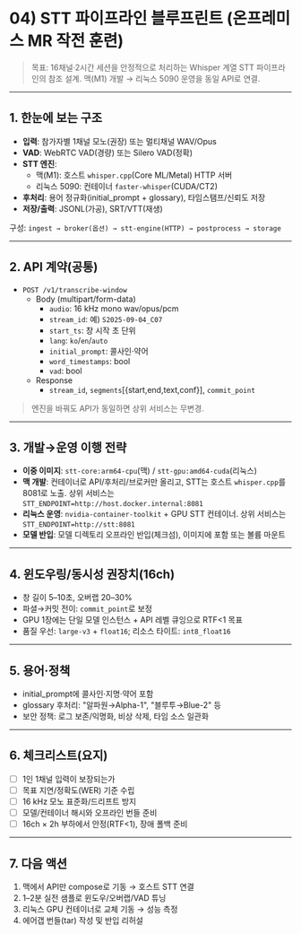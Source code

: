 # 04) STT 파이프라인 블루프린트 (온프레미스 MR 작전 훈련)

> 목표: 16채널·2시간 세션을 안정적으로 처리하는 Whisper 계열 STT 파이프라인의 참조 설계. 맥(M1) 개발 → 리눅스 5090 운영을 동일 API로 연결.

---

## 1. 한눈에 보는 구조

- **입력**: 참가자별 1채널 모노(권장) 또는 멀티채널 WAV/Opus
- **VAD**: WebRTC VAD(경량) 또는 Silero VAD(정확)
- **STT 엔진**:
  - 맥(M1): 호스트 `whisper.cpp`(Core ML/Metal) HTTP 서버
  - 리눅스 5090: 컨테이너 `faster-whisper`(CUDA/CT2)
- **후처리**: 용어 정규화(initial_prompt + glossary), 타임스탬프/신뢰도 저장
- **저장/출력**: JSONL(가공), SRT/VTT(재생)

구성: `ingest → broker(옵션) → stt-engine(HTTP) → postprocess → storage`

---

## 2. API 계약(공통)

- `POST /v1/transcribe-window`
  - Body (multipart/form-data)
    - `audio`: 16 kHz mono wav/opus/pcm
    - `stream_id`: 예) `S2025-09-04_C07`
    - `start_ts`: 창 시작 초 단위
    - `lang`: `ko`/`en`/`auto`
    - `initial_prompt`: 콜사인·약어
    - `word_timestamps`: bool
    - `vad`: bool
  - Response
    - `stream_id`, `segments`[{start,end,text,conf}], `commit_point`

> 엔진을 바꿔도 API가 동일하면 상위 서비스는 무변경.

---

## 3. 개발→운영 이행 전략

- **이중 이미지**: `stt-core:arm64-cpu`(맥) / `stt-gpu:amd64-cuda`(리눅스)
- **맥 개발**: 컨테이너로 API/후처리/브로커만 올리고, STT는 호스트 `whisper.cpp`를 8081로 노출. 상위 서비스는 `STT_ENDPOINT=http://host.docker.internal:8081`
- **리눅스 운영**: `nvidia-container-toolkit` + GPU STT 컨테이너. 상위 서비스는 `STT_ENDPOINT=http://stt:8081`
- **모델 반입**: 모델 디렉토리 오프라인 반입(체크섬), 이미지에 포함 또는 볼륨 마운트

---

## 4. 윈도우링/동시성 권장치(16ch)

- 창 길이 5–10초, 오버랩 20–30%
- 파셜→커밋 전이: `commit_point`로 보정
- GPU 1장에는 단일 모델 인스턴스 + API 레벨 큐잉으로 RTF<1 목표
- 품질 우선: `large-v3` + `float16`; 리소스 타이트: `int8_float16`

---

## 5. 용어·정책

- initial_prompt에 콜사인·지명·약어 포함
- glossary 후처리: "알파원→Alpha-1", "블루투→Blue-2" 등
- 보안 정책: 로그 보존/익명화, 비상 삭제, 타임 소스 일관화

---

## 6. 체크리스트(요지)

- [ ] 1인 1채널 입력이 보장되는가
- [ ] 목표 지연/정확도(WER) 기준 수립
- [ ] 16 kHz 모노 표준화/드리프트 방지
- [ ] 모델/컨테이너 해시와 오프라인 번들 준비
- [ ] 16ch × 2h 부하에서 안정(RTF<1), 장애 폴백 준비

---

## 7. 다음 액션

1) 맥에서 API만 compose로 기동 → 호스트 STT 연결
2) 1–2분 실전 샘플로 윈도우/오버랩/VAD 튜닝
3) 리눅스 GPU 컨테이너로 교체 기동 → 성능 측정
4) 에어갭 번들(tar) 작성 및 반입 리허설
